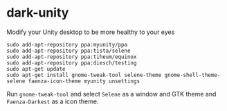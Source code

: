 dark-unity
==========

Modify your Unity desktop to be more healthy to your eyes

```
sudo add-apt-repository ppa:myunity/ppa
sudo add-apt-repository ppa:tista/selene
sudo add-apt-repository ppa:tiheum/equinox
sudo add-apt-repository ppa:diesch/testing
sudo apt-get update
sudo apt-get install gnome-tweak-tool selene-theme gnome-shell-theme-selene faenza-icon-theme myunity unsettings
```
Run `gnome-tweak-tool` and select `Selene` as a window and GTK theme and `Faenza-Darkest` as a icon theme.
